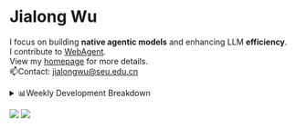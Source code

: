 #  Jialong Wu

I focus on building **native agentic models** and enhancing LLM **efficiency**.<br>
I contribute to [WebAgent](https://github.com/Alibaba-NLP/WebAgent).<br>
View my [homepage](https://callanwu.github.io/) for more details. <br>
📫Contact: jialongwu@seu.edu.cn

<details><summary>📊Weekly Development Breakdown</summary>

<!--START_SECTION:waka-->

```txt
From: 26 May 2025 - To: 02 June 2025

Total Time: 21 hrs 37 mins

Python     17 hrs          ███████████████████▓░░░░░   78.66 %
JSON       2 hrs 22 mins   ██▓░░░░░░░░░░░░░░░░░░░░░░   10.98 %
Markdown   2 hrs 1 min     ██▒░░░░░░░░░░░░░░░░░░░░░░   09.38 %
Bash       7 mins          ░░░░░░░░░░░░░░░░░░░░░░░░░   00.62 %
Git        2 mins          ░░░░░░░░░░░░░░░░░░░░░░░░░   00.17 %
```

<!--END_SECTION:waka-->

[![wakatime](https://wakatime.com/badge/user/c6720b29-9431-4a60-bc9d-e1fb2b6bd65f.svg)](https://wakatime.com/@c6720b29-9431-4a60-bc9d-e1fb2b6bd65f)
</details>

[![](https://img.shields.io/badge/Google%20Scholar-4385FE.svg?&color=d6d6d6&style=flat-square&logo=google-scholar)](https://scholar.google.com/citations?user=6eg2m4YAAAAJ)
![](https://komarev.com/ghpvc/?username=callanwu)
